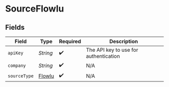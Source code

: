 # SourceFlowlu


## Fields

| Field                                   | Type                                    | Required                                | Description                             |
| --------------------------------------- | --------------------------------------- | --------------------------------------- | --------------------------------------- |
| `apiKey`                                | *String*                                | :heavy_check_mark:                      | The API key to use for authentication   |
| `company`                               | *String*                                | :heavy_check_mark:                      | N/A                                     |
| `sourceType`                            | [Flowlu](../../models/shared/Flowlu.md) | :heavy_check_mark:                      | N/A                                     |